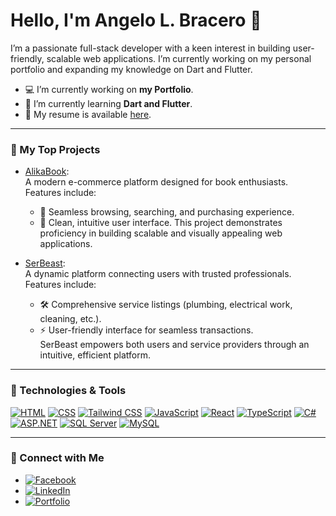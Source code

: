# Hello, I'm Angelo L. Bracero 👋

I’m a passionate full-stack developer with a keen interest in building user-friendly, scalable web applications. I’m currently working on my personal portfolio and expanding my knowledge on Dart and Flutter.

- 💻 I’m currently working on **my Portfolio**.
- 🌱 I’m currently learning **Dart and Flutter**.
- 📄 My resume is available [here](https://drive.google.com/file/d/1KIxilujQmrA7lbYsbx2E80yWVp0aLDMU/view?usp=sharing).

---

### 🌟 My Top Projects

- [AlikaBook](https://github.com/angelobracero/Alikabook):  
  A modern e-commerce platform designed for book enthusiasts. Features include:  
  - 🛒 Seamless browsing, searching, and purchasing experience.  
  - 🎨 Clean, intuitive user interface. 
  This project demonstrates proficiency in building scalable and visually appealing web applications.

- [SerBeast](https://github.com/angelobracero/SerbeastApp):  
  A dynamic platform connecting users with trusted professionals. Features include:  
  - 🛠️ Comprehensive service listings (plumbing, electrical work, cleaning, etc.).  
  - ⚡ User-friendly interface for seamless transactions.  
  SerBeast empowers both users and service providers through an intuitive, efficient platform.

---

### 🚀 Technologies & Tools
[![HTML](https://img.shields.io/badge/-HTML-E34F26?logo=html5&logoColor=white)](https://developer.mozilla.org/en-US/docs/Web/HTML)
[![CSS](https://img.shields.io/badge/-CSS-1572B6?logo=css3&logoColor=white)](https://developer.mozilla.org/en-US/docs/Web/CSS)
[![Tailwind CSS](https://img.shields.io/badge/-Tailwind%20CSS-06B6D4?logo=tailwindcss&logoColor=white)](https://tailwindcss.com/)
[![JavaScript](https://img.shields.io/badge/-JavaScript-F7DF1E?logo=javascript&logoColor=black)](https://developer.mozilla.org/en-US/docs/Web/JavaScript)
[![React](https://img.shields.io/badge/-React-61DAFB?logo=react&logoColor=white)](https://react.dev/learn)
[![TypeScript](https://img.shields.io/badge/-TypeScript-007ACC?logo=typescript&logoColor=white)](https://www.typescriptlang.org/)
[![C#](https://img.shields.io/badge/-C%23-239120?logo=c-sharp&logoColor=white)](https://learn.microsoft.com/en-us/dotnet/csharp/)
[![ASP.NET](https://img.shields.io/badge/-ASP.NET-512BD4?logo=dotnet&logoColor=white)](https://learn.microsoft.com/en-us/aspnet/core/?view=aspnetcore-9.0)
[![SQL Server](https://img.shields.io/badge/-SQL%20Server-CC2927?logo=microsoft-sql-server&logoColor=white)](https://www.microsoft.com/en-us/sql-server/sql-server-2022)
[![MySQL](https://img.shields.io/badge/-MySQL-4479A1?logo=mysql&logoColor=white)](https://www.mysql.com/)

---

### 💼 Connect with Me
- [![Facebook](https://img.shields.io/badge/-Facebook-1877F2?logo=facebook&logoColor=white)](https://www.facebook.com/angelobracero22)
- [![LinkedIn](https://img.shields.io/badge/-LinkedIn-0A66C2?logo=linkedin&logoColor=white)](https://www.linkedin.com/in/angelobracero/)
- [![Portfolio](https://img.shields.io/badge/-Portfolio-000?logo=vercel&logoColor=white)](https://portfolio-angelobracero.vercel.app/)
